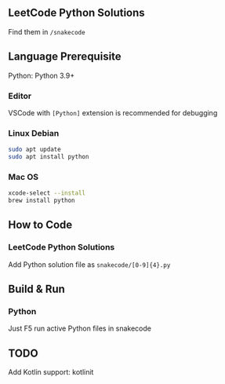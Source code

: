 ## LeetCode Python Solutions

Find them in ```/snakecode```

## Language Prerequisite

Python: Python 3.9+

### Editor
VSCode with ```[Python]``` extension is recommended for debugging

### Linux Debian
```bash
sudo apt update
sudo apt install python
```

### Mac OS
```bash
xcode-select --install
brew install python
```

## How to Code
### LeetCode Python Solutions
Add Python solution file as ```snakecode/[0-9]{4}.py```

## Build & Run
### Python
Just F5 run active Python files in snakecode

## TODO
Add Kotlin support: kotlinit
